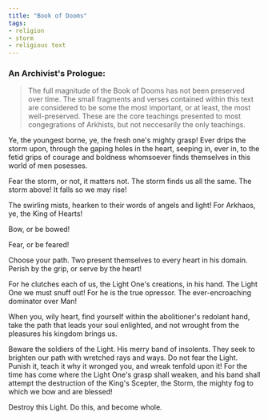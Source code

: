```yaml
---
title: "Book of Dooms"
tags:
- religion
- storm
- religious text
---
```

### An Archivist's Prologue:

> The full magnitude of the Book of Dooms has not been preserved over time. The small fragments and verses contained within this text are considered to be some the most important, or at least, the most well-preserved. These are the core teachings presented to most congegrations of Arkhists, but not neccesarily the only teachings.


Ye, the youngest borne, ye, the fresh one's mighty grasp!
Ever drips the storm upon, through the gaping holes in the heart, seeping in, ever in, to the fetid grips of courage and boldness whomsoever finds themselves in this world of men posesses.

Fear the storm, or not, it matters not. The storm finds us all the same.
The storm above! It falls so we may rise!

The swirling mists, hearken to their words of angels and light!
For Arkhaos, ye, the King of Hearts!

Bow, or be bowed!

Fear, or be feared!

Choose your path.
Two present themselves to every heart in his domain.
Perish by the grip, or serve by the heart!

For he clutches each of us, the Light One's creations, in his hand.
The Light One we must snuff out! For he is the true opressor. The ever-encroaching dominator over Man!

When you, wily heart, find yourself within the abolitioner's redolant hand, take the path that leads your soul enlighted, and not wrought from the pleasures his kingdom brings us.

Beware the soldiers of the Light. His merry band of insolents. They seek to brighten our path with wretched rays and ways. Do not fear the Light. Punish it, teach it why it wronged you, and wreak tenfold upon it! For the time has come where the Light One's grasp shall weaken, and his band shall attempt the destruction of the King's Scepter, the Storm, the mighty fog to which we bow and are blessed!

Destroy this Light.
Do this, and become whole.